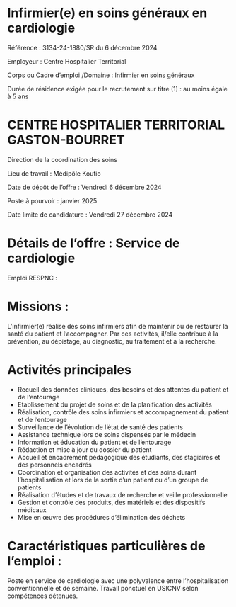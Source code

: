 # Infirmier(e) en soins généraux en cardiologie

Référence : 3134-24-1880/SR du 6 décembre 2024

Employeur : Centre Hospitalier Territorial

Corps ou Cadre d’emploi /Domaine : Infirmier en soins généraux

Durée de résidence exigée pour le recrutement sur titre (1) : au moins égale à 5 ans

# CENTRE HOSPITALIER TERRITORIAL GASTON-BOURRET

Direction de la coordination des soins

Lieu de travail : Médipôle Koutio

Date de dépôt de l’offre : Vendredi 6 décembre 2024

Poste à pourvoir : janvier 2025

Date limite de candidature : Vendredi 27 décembre 2024

# Détails de l’offre : Service de cardiologie

Emploi RESPNC :

# Missions :

L’infirmier(e) réalise des soins infirmiers afin de maintenir ou de restaurer la santé du patient et l’accompagner. Par ces activités, il/elle contribue à la prévention, au dépistage, au diagnostic, au traitement et à la recherche.

# Activités principales

- Recueil des données cliniques, des besoins et des attentes du patient et de l’entourage
- Etablissement du projet de soins et de la planification des activités
- Réalisation, contrôle des soins infirmiers et accompagnement du patient et de l’entourage
- Surveillance de l’évolution de l’état de santé des patients
- Assistance technique lors de soins dispensés par le médecin
- Information et éducation du patient et de l’entourage
- Rédaction et mise à jour du dossier du patient
- Accueil et encadrement pédagogique des étudiants, des stagiaires et des personnels encadrés
- Coordination et organisation des activités et des soins durant l’hospitalisation et lors de la sortie d’un patient ou d’un groupe de patients
- Réalisation d’études et de travaux de recherche et veille professionnelle
- Gestion et contrôle des produits, des matériels et des dispositifs médicaux
- Mise en œuvre des procédures d’élimination des déchets

# Caractéristiques particulières de l’emploi :

Poste en service de cardiologie avec une polyvalence entre l’hospitalisation conventionnelle et de semaine. Travail ponctuel en USICNV selon compétences détenues.